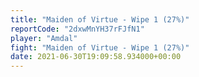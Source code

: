 ```yaml
---
title: "Maiden of Virtue - Wipe 1 (27%)"
reportCode: "2dxwMnYH37rFJfN1"
player: "Amdal"
fight: "Maiden of Virtue - Wipe 1 (27%)"
date: 2021-06-30T19:09:58.934000+00:00
---
```

